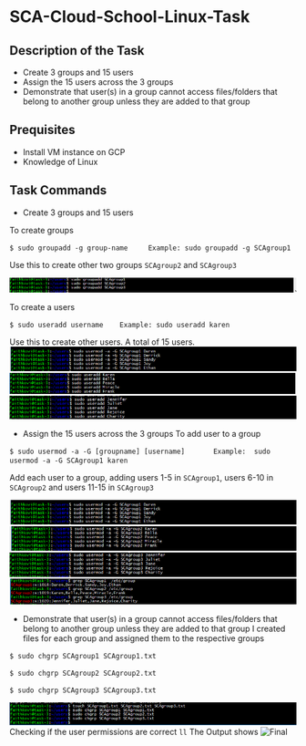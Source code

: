 # SCA-Cloud-School-Linux-Task 

## Description of the Task

* Create 3 groups and 15 users
* Assign the 15 users across the 3 groups
* Demonstrate that user(s) in a group cannot access files/folders that belong to another group unless they are added to that group

## Prequisites

* Install VM instance on GCP
* Knowledge of Linux

## Task Commands
* Create 3 groups and 15 users

To create groups
```
$ sudo groupadd -g group-name     Example: sudo groupadd -g SCAgroup1      
```
Use this to create other two groups ```SCAgroup2``` and ```SCAgroup3```

![Create Groups](https://github.com/FaithKovi/sca-operation-images/blob/main/groups.PNG)

To create a users
```
$ sudo useradd username    Example: sudo useradd karen
```
Use this to create other users. A total of 15 users.
![Create Users](https://github.com/FaithKovi/sca-operation-images/blob/main/group1-add.PNG)
![Create Users](https://github.com/FaithKovi/sca-operation-images/blob/main/group2-users.PNG)
![Create Users](https://github.com/FaithKovi/sca-operation-images/blob/main/group3-users.PNG)


* Assign the 15 users across the 3 groups
To add user to a group
```
$ sudo usermod -a -G [groupname] [username]       Example:  sudo usermod -a -G SCAgroup1 karen
```
Add each user to a group, adding users 1-5 in ```SCAgroup1```, users 6-10 in ```SCAgroup2``` and users 11-15 in ```SCAgroup3```

![Add user to group](https://github.com/FaithKovi/sca-operation-images/blob/main/group1-add.PNG)
![Add user to group](https://github.com/FaithKovi/sca-operation-images/blob/main/group2-add.PNG)
![Add user to group](https://github.com/FaithKovi/sca-operation-images/blob/main/group3-add.PNG)
![all](https://github.com/FaithKovi/sca-operation-images/blob/main/all-groups.PNG)
* Demonstrate that user(s) in a group cannot access files/folders that belong to another group unless they are added to that group
I created files for each group and assigned them to the respective groups
```
$ sudo chgrp SCAgroup1 SCAgroup1.txt
```
```
$ sudo chgrp SCAgroup2 SCAgroup2.txt
```
```
$ sudo chgrp SCAgroup3 SCAgroup3.txt
```
![Assign text](https://github.com/FaithKovi/sca-operation-images/blob/main/text-create.PNG)
Checking if the user permissions are correct
```ll```
The Output shows
![Final](https://github.com/FaithKovi/sca-operation-images/blob/main/final.PNG)

